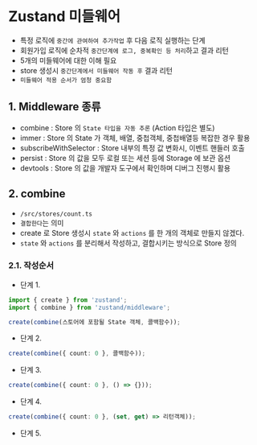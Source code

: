 # Zustand 미들웨어

- 특정 로직에 `중간에 관여하여 추가작업` 후 다음 로직 실행하는 단계
- 회원가입 로직에 순차적 `중간단계에 로그, 중복확인 등 처리`하고 결과 리턴
- 5개의 미들웨어에 대한 이해 필요
- store 생성시 `중간단계에서 미들웨어 작동 후` 결과 리턴
- `미들웨어 적용 순서가 엄청 중요함`

## 1. Middleware 종류

- combine : Store 의 `State 타입을 자동 추론` (Action 타입은 별도)
- immer : Store 의 State 가 객체, 배열, 중첩객체, 중첩배열등 복잡한 경우 활용
- subscribeWithSelector : Store 내부의 특정 값 변화시, 이벤트 핸들러 호출
- persist : Store 의 값을 모두 로컬 또는 세션 등에 Storage 에 보관 옵션
- devtools : Store 의 값을 개발자 도구에서 확인하며 디버그 진행시 활용

## 2. combine

- `/src/stores/count.ts`
- `결합한다`는 의미
- create 로 Store 생성시 `state` 와 `actions` 를 한 개의 객체로 만들지 않겠다.
- `state` 와 `actions` 를 분리해서 작성하고, 결합시키는 방식으로 Store 정의

### 2.1. 작성순서

- 단계 1.

```ts
import { create } from 'zustand';
import { combine } from 'zustand/middleware';

create(combine(스토어에 포함될 State 객체, 콜백함수));
```

- 단계 2.

```ts
create(combine({ count: 0 }, 콜백함수));
```

- 단계 3.

```ts
create(combine({ count: 0 }, () => {}));
```

- 단계 4.

```ts
create(combine({ count: 0 }, (set, get) => 리턴객체));
```

- 단계 5.

```ts

```
